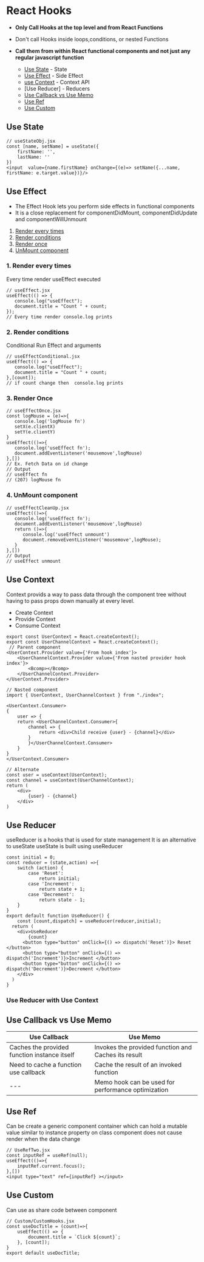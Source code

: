 # React Hooks
- **Only Call Hooks at the top level and from React Functions**
- Don't call Hooks inside loops,conditions, or nested Functions
- **Call them from within React functional components and not just any regular javascript function**

    - [Use State](#use-state)       -   State
    - [Use Effect](#use-effect)     -   Side Effect
    - [use Context](#use-context)   -   Context API
    - [Use Reducer]                 -   Reducers
    - [Use Callback vs Use Memo](#use-callback-vs-use-memo)
    - [Use Ref](#use-ref)
    - [Use Custom](#use-custom)

## Use State
```JSX
// useStateObj.jsx
const [name, setName] = useState({
    firstName: '',
    lastName: ''
})
<input  value={name.firstName} onChange={(e)=> setName({...name, firstName: e.target.value})}/>
```
## Use Effect
* The Effect Hook lets you perform side effects in functional components
* It is a close replacement for componentDidMount, componentDidUpdate and componentWillUnmount

1. [Render every times](#1-render-every-times)
2. [Render conditions](#2-conditional-run-effect-and-2nd-argu)
3. [Render once](#3-render-once)
4. [UnMount component](#4-unmount-component)

### 1. Render every times
Every time render useEffect executed
```JSX
// useEffect.jsx 
useEffect(() => {
   console.log("useEffect");
   document.title = "Count " + count;
});
// Every time render console.log prints
```
### 2. Render conditions
Conditional Run Effect and arguments
```JSX
// useEffectConditional.jsx
useEffect(() => {
   console.log("useEffect");
   document.title = "Count " + count;
},[count]);
// if count change then  console.log prints
```
### 3. Render Once 
```JSX
// useEffectOnce.jsx
const logMouse = (e)=>{
   console.log('logMouse fn')
   setX(e.clientX)
   setY(e.clientY)
}
useEffect(()=>{
   console.log('useEffect fn');
   document.addEventListener('mousemove',logMouse)
},[])
// Ex. Fetch Data on id change 
// Output
// useEffect fn
// (207) logMouse fn
```
### 4. UnMount component
```JSX
// useEffectCleanUp.jsx
useEffect(()=>{
   console.log('useEffect fn');
   document.addEventListener('mousemove',logMouse)
   return ()=>{
      console.log('useEffect unmount')
      document.removeEventListener('mousemove',logMouse);
   }
},[])
// Output
// useEffect unmount 
```
## Use Context
Context provids a way to pass data through the component tree without
having to pass props down manually at every level.

* Create Context
* Provide Context
* Consume Context

```JSX
export const UserContext = React.createContext();
export const UserChannelContext = React.createContext();
 // Parent component
<UserContext.Provider value={'From hook index'}>
    <UserChannelContext.Provider value={'From nasted provider hook index'}>
        <Bcomp></Bcomp>
    </UserChannelContext.Provider>
</UserContext.Provider>

// Nasted component
import { UserContext, UserChannelContext } from "./index";

<UserContext.Consumer>
{
    user => {
    return <UserChannelContext.Consumer>{
        channel => {
            return <div>Child receive {user} - {channel}</div>
        }
        }</UserChannelContext.Consumer>
    }
}
</UserContext.Consumer>

// Alternate 
const user = useContext(UserContext);
const channel = useContext(UserChannelContext);
return (
    <div>
        {user} - {channel}
    </div>
)
```
## Use Reducer
useReducer is a hooks that is used for state management
It is an alternative to useState
useState is built using useReducer

```JSX
const initial = 0;
const reducer = (state,action) =>{
    switch (action) {
        case 'Reset':
            return initial;
        case 'Increment':
            return state + 1;
        case 'Decrement':
            return state - 1;
    }
}
export default function UseReducer() {
    const [count,dispatch] = useReducer(reducer,initial);
  return (
    <div>UseReducer
        {count}
      <button type="button" onClick={() => dispatch('Reset')}> Reset </button>
      <button type="button" onClick={() => dispatch('Increment')}>Increment </button>
      <button type="button" onClick={() => dispatch('Decrement')}>Decrement </button>
    </div>
  )
}

```

### Use Reducer with Use Context
## Use Callback vs Use Memo
| Use Callback | Use Memo |
| --- | --- |
|Caches the provided function instance itself | Invokes the provided function and Caches its result |
|Need to cache a function use callback | Cache the result of an invoked function|
| --- | Memo hook can be used for performance optimization |

## Use Ref
Can be create a generic component container which can hold a mutable value similar to instance property on class component does not cause render when the data change
```JSX
// UseRefTwo.jsx
const inputRef = useRef(null);
useEffect(()=>{
    inputRef.current.focus();
},[])
<input type="text" ref={inputRef} ></input>
```
## Use Custom
Can use as share code between component

```JSX
// Custom/CustomHooks.jsx
const useDocTitle = (count)=>{
    useEffect(() => {
        document.title = `Click ${count}`;
    }, [count]);
}
export default useDocTitle;
```